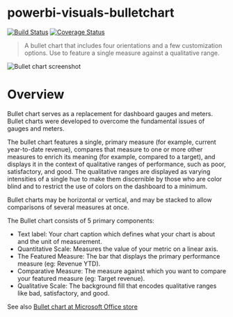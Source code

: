 # powerbi-visuals-bulletchart
[![Build Status](https://travis-ci.org/Microsoft/powerbi-visuals-bulletchart.svg?branch=master)](https://travis-ci.org/Microsoft/powerbi-visuals-bulletchart) [![Coverage Status](https://coveralls.io/repos/github/Microsoft/powerbi-visuals-bulletchart/badge.svg?branch=master)](https://coveralls.io/github/Microsoft/powerbi-visuals-bulletchart?branch=master)

> A bullet chart that includes four orientations and a few customization options. Use to feature a single measure against a qualitative range.

![Bullet chart screenshot](https://az158878.vo.msecnd.net/marketing/Partner_21474836617/Product_42949680538/Asset_5af45ce2-9b52-4aca-8c72-17e2a47b1c0b/BulletChartscreenshot3.png)
# Overview

Bullet chart serves as a replacement for dashboard gauges and meters. Bullet charts were developed to overcome the fundamental issues of gauges and meters.

The bullet chart features a single, primary measure (for example, current year-to-date revenue), compares that measure to one or more other measures to enrich its meaning (for example, compared to a target), and displays it in the context of qualitative ranges of performance, such as poor, satisfactory, and good. The qualitative ranges are displayed as varying intensities of a single hue to make them discernible by those who are color blind and to restrict the use of colors on the dashboard to a minimum.

Bullet charts may be horizontal or vertical, and may be stacked to allow comparisons of several measures at once.

The Bullet chart consists of 5 primary components:
* Text label: Your chart caption which defines what your chart is about and the unit of measurement.
* Quantitative Scale: Measures the value of your metric on a linear axis.
* The Featured Measure: The bar that displays the primary performance measure (eg: Revenue YTD).
* Comparative Measure: The measure against which you want to compare your featured measure (eg: Target revenue).
* Qualitative Scale: The background fill that encodes qualitative ranges like bad, satisfactory, and good.

See also [Bullet chart at Microsoft Office store](https://store.office.com/en-us/app.aspx?assetid=WA104380755&sourcecorrid=69216a8c-bd11-4cd0-9e5b-9c4e0469b74b&searchapppos=0&ui=en-US&rs=en-US&ad=US&appredirect=false)